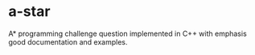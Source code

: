 # a-star
A* programming challenge question implemented in C++ with emphasis good documentation and examples.
